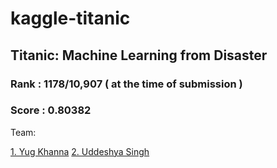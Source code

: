 # kaggle-titanic
## Titanic: Machine Learning from Disaster
### Rank : 1178/10,907 ( at the time of submission )
### Score : 0.80382

Team:

[1. Yug Khanna](https://github.com/yugkhanna)
[2. Uddeshya Singh](https://github.com/uds5501)
